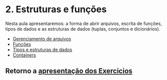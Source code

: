 # 2. Estruturas e funções

Nesta aula apresentaremos: a forma de abrir arquivos, escrita de funções, tipos de dados e  as estruturas de dados (tuplas, conjuntos e dicionários).

* [Gerenciamento de arquivos](./01_Arquivos.ipynb)
* [Funções](./02_Funcoes.ipynb)
* [Tipos e estruturas de dados](./03_TiposDados.ipynb)
* [Containers](./04_Containers.ipynb)

## Retorno a [apresentação dos Exercicios](./../README.md)